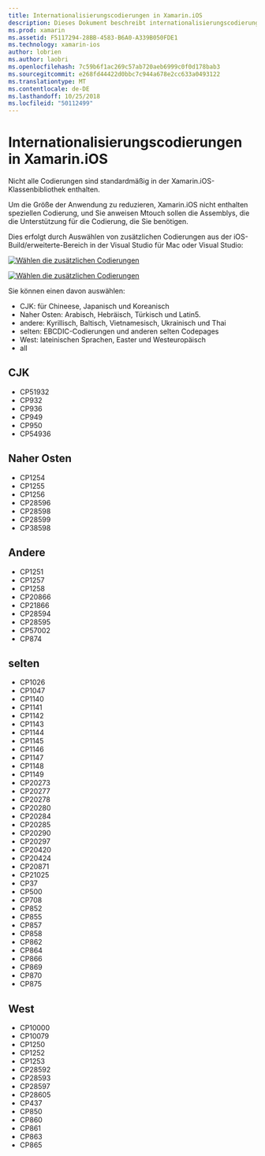 ```yaml
---
title: Internationalisierungscodierungen in Xamarin.iOS
description: Dieses Dokument beschreibt internationalisierungscodierungen in Xamarin.iOS, erläutern die verfügbaren Codierungen und wie sie eine app hinzugefügt.
ms.prod: xamarin
ms.assetid: F5117294-28BB-4583-B6A0-A339B050FDE1
ms.technology: xamarin-ios
author: lobrien
ms.author: laobri
ms.openlocfilehash: 7c59b6f1ac269c57ab720aeb6999c0f0d178bab3
ms.sourcegitcommit: e268fd44422d0bbc7c944a678e2cc633a0493122
ms.translationtype: MT
ms.contentlocale: de-DE
ms.lasthandoff: 10/25/2018
ms.locfileid: "50112499"
---
```

# <a name="internationalization-encodings-in-xamarinios"></a>Internationalisierungscodierungen in Xamarin.iOS

Nicht alle Codierungen sind standardmäßig in der Xamarin.iOS-Klassenbibliothek enthalten.

Um die Größe der Anwendung zu reduzieren, Xamarin.iOS nicht enthalten speziellen Codierung, und Sie anweisen Mtouch sollen die Assemblys, die die Unterstützung für die Codierung, die Sie benötigen.

Dies erfolgt durch Auswählen von zusätzlichen Codierungen aus der iOS-Build/erweiterte-Bereich in der Visual Studio für Mac oder Visual Studio:

 [![](encodings-images/00.png "Wählen die zusätzlichen Codierungen")](encodings-images/00.png#lightbox)

 [![](encodings-images/00a.png "Wählen die zusätzlichen Codierungen")](encodings-images/00a.png#lightbox)

Sie können einen davon auswählen:

-  CJK: für Chineese, Japanisch und Koreanisch
-  Naher Osten: Arabisch, Hebräisch, Türkisch und Latin5.
-  andere: Kyrillisch, Baltisch, Vietnamesisch, Ukrainisch und Thai
-  selten: EBCDIC-Codierungen und anderen selten Codepages
-  West: lateinischen Sprachen, Easter und Westeuropäisch
-  all


 <a name="cjk" />


## <a name="cjk"></a>CJK

-  CP51932
-  CP932
-  CP936
-  CP949
-  CP950
-  CP54936


 <a name="mideast" />


## <a name="mideast"></a>Naher Osten

-  CP1254
-  CP1255
-  CP1256
-  CP28596
-  CP28598
-  CP28599
-  CP38598


 <a name="other" />


## <a name="other"></a>Andere

-  CP1251
-  CP1257
-  CP1258
-  CP20866
-  CP21866
-  CP28594
-  CP28595
-  CP57002
-  CP874


 <a name="rare" />


## <a name="rare"></a>selten

-  CP1026
-  CP1047
-  CP1140
-  CP1141
-  CP1142
-  CP1143
-  CP1144
-  CP1145
-  CP1146
-  CP1147
-  CP1148
-  CP1149
-  CP20273
-  CP20277
-  CP20278
-  CP20280
-  CP20284
-  CP20285
-  CP20290
-  CP20297
-  CP20420
-  CP20424
-  CP20871
-  CP21025
-  CP37
-  CP500
-  CP708
-  CP852
-  CP855
-  CP857
-  CP858
-  CP862
-  CP864
-  CP866
-  CP869
-  CP870
-  CP875


 <a name="west" />


## <a name="west"></a>West

-  CP10000
-  CP10079
-  CP1250
-  CP1252
-  CP1253
-  CP28592
-  CP28593
-  CP28597
-  CP28605
-  CP437
-  CP850
-  CP860
-  CP861
-  CP863
-  CP865

